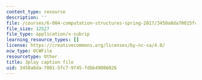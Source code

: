 ```yaml
---
content_type: resource
description: ''
file: /courses/6-004-computation-structures-spring-2017/3450a8da70015fc79f45fdbb49086026_swdDzsfFflo.vtt
file_size: 12527
file_type: application/x-subrip
learning_resource_types: []
license: https://creativecommons.org/licenses/by-nc-sa/4.0/
ocw_type: OCWFile
resourcetype: Other
title: 3play caption file
uid: 3450a8da-7001-5fc7-9f45-fdbb49086026
---
```

